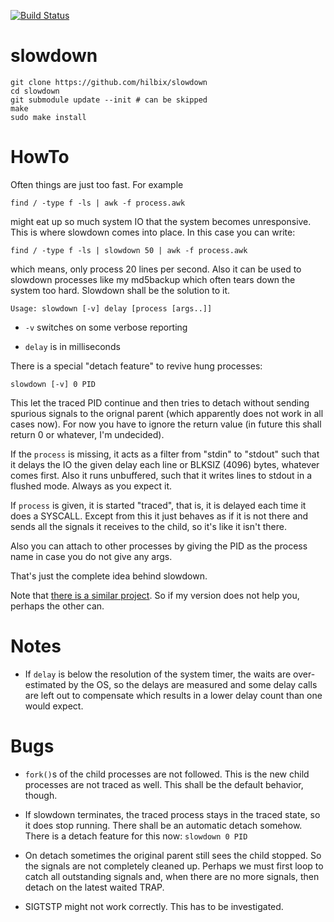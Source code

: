 [![Build Status](https://api.cirrus-ci.com/github/hilbix/slowdown.svg)](https://cirrus-ci.com/github/hilbix/slowdown/master)

# slowdown

	git clone https://github.com/hilbix/slowdown
	cd slowdown
	git submodule update --init	# can be skipped
	make
	sudo make install

# HowTo

Often things are just too fast.  For example

	find / -type f -ls | awk -f process.awk

might eat up so much system IO that the system becomes unresponsive.
This is where slowdown comes into place.  In this case you can write:

	find / -type f -ls | slowdown 50 | awk -f process.awk

which means, only process 20 lines per second.  Also it can be used to
slowdown processes like my md5backup which often tears down the system
too hard.  Slowdown shall be the solution to it.

	Usage: slowdown [-v] delay [process [args..]]

- `-v` switches on some verbose reporting

- `delay` is in milliseconds

There is a special "detach feature" to revive hung processes:

	slowdown [-v] 0 PID

This let the traced PID continue and then tries to detach without
sending spurious signals to the orignal parent (which apparently does
not work in all cases now).  For now you have to ignore the return
value (in future this shall return 0 or whatever, I'm undecided).

If the `process` is missing, it acts as a filter from "stdin" to "stdout"
such that it delays the IO the given delay each line or BLKSIZ (4096)
bytes, whatever comes first.  Also it runs unbuffered, such that it
writes lines to stdout in a flushed mode.  Always as you expect it.

If `process` is given, it is started "traced", that is, it is delayed
each time it does a SYSCALL.  Except from this it just behaves as if
it is not there and sends all the signals it receives to the child, so
it's like it isn't there.

Also you can attach to other processes by giving the PID as the
process name in case you do not give any args.

That's just the complete idea behind slowdown.

Note that [there is a similar project](http://freshmeat.sourceforge.net/projects/slowdown/).
So if my version does not help you, perhaps the other can.


# Notes

- If `delay` is below the resolution of the system timer, the waits are
  over-estimated by the OS, so the delays are measured and some delay
  calls are left out to compensate which results in a lower delay
  count than one would expect.


# Bugs

- `fork()`s of the child processes are not followed.  This is the new
  child processes are not traced as well.  This shall be the default
  behavior, though.

- If slowdown terminates, the traced process stays in the traced
  state, so it does stop running.  There shall be an automatic detach
  somehow.  There is a detach feature for this now: `slowdown 0 PID`

- On detach sometimes the original parent still sees the child
  stopped.  So the signals are not completely cleaned up.  Perhaps we
  must first loop to catch all outstanding signals and, when there
  are no more signals, then detach on the latest waited TRAP.

- SIGTSTP might not work correctly.  This has to be investigated.

